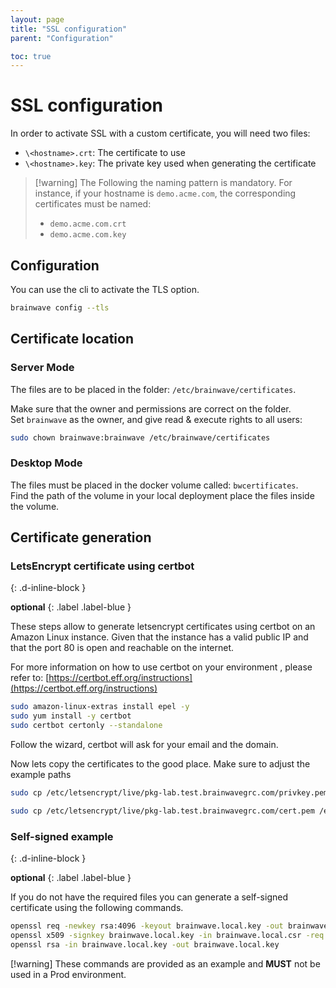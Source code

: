 ```yaml
---
layout: page
title: "SSL configuration"
parent: "Configuration"

toc: true
---
```


# SSL configuration

In order to activate SSL with a custom certificate, you will need two files:

- `\<hostname>.crt`: The certificate to use
- `\<hostname>.key`: The private key used when generating the certificate

> [!warning] The Following the naming pattern is mandatory. For instance, if your hostname is `demo.acme.com`, the corresponding certificates must be named:  
>  
> - `demo.acme.com.crt`
> - `demo.acme.com.key`

## Configuration

You can use the cli to activate the TLS option.

```sh
brainwave config --tls
```

## Certificate location

### Server Mode

The files are to be placed in the folder: `/etc/brainwave/certificates`.  

Make sure that the owner and permissions are correct on the folder.  
Set `brainwave` as the owner, and give read & execute rights to all users:  

```sh
sudo chown brainwave:brainwave /etc/brainwave/certificates
```

### Desktop Mode

The files must be placed in the docker volume called: `bwcertificates`.  
Find the path of the volume in your local deployment place the files inside the volume.  

## Certificate generation

### LetsEncrypt certificate using certbot
{: .d-inline-block }

**optional**
{: .label .label-blue }

These steps allow to generate letsencrypt certificates using certbot on an Amazon Linux instance. Given that the instance has a valid public IP and that the port 80 is open and reachable on the internet.

For more information on how to use certbot on your environment , please refer to: [https://certbot.eff.org/instructions](https://certbot.eff.org/instructions)

```sh
sudo amazon-linux-extras install epel -y
sudo yum install -y certbot
sudo certbot certonly --standalone
```

Follow the wizard, certbot will ask for your email and the domain.

Now lets copy the certificates to the good place. Make sure to adjust the example paths

```sh
sudo cp /etc/letsencrypt/live/pkg-lab.test.brainwavegrc.com/privkey.pem /etc/brainwave/certificates/pkg-lab.test.brainwavegrc.com.key

sudo cp /etc/letsencrypt/live/pkg-lab.test.brainwavegrc.com/cert.pem /etc/brainwave/certificates/pkg-lab.test.brainwavegrc.com.crt
```

### Self-signed example
{: .d-inline-block }

**optional**
{: .label .label-blue }

If you do not have the required files you can generate a self-signed certificate using the following commands.  

```sh
openssl req -newkey rsa:4096 -keyout brainwave.local.key -out brainwave.local.csr
openssl x509 -signkey brainwave.local.key -in brainwave.local.csr -req -days 365 -out brainwave.local.crt
openssl rsa -in brainwave.local.key -out brainwave.local.key
```

[!warning] These commands are provided as an example and **MUST** not be used in a Prod environment.  
